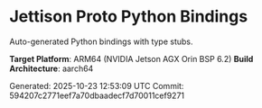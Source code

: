 # Jettison Proto Python Bindings

Auto-generated Python bindings with type stubs.

**Target Platform**: ARM64 (NVIDIA Jetson AGX Orin BSP 6.2)
**Build Architecture**: aarch64

Generated: 2025-10-23 12:53:09 UTC
Commit: 594207c2771eef7a70dbaadecf7d70011cef9271
